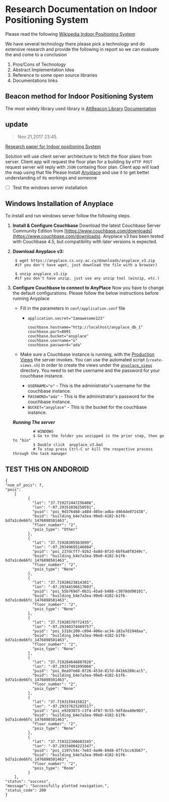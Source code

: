 # Research Documentation on Indoor Positioning System
Please read the following [Wikipedia Indoor Positioning System](https://en.wikipedia.org/wiki/Indoor_positioning_system#Magnetic_positioning)

We have several technology there please pick a technology and do extensive research and provide the following in report so we can evaluate the and come to a conclusion
1. Pros/Cons of Technology
2. Abstract Implementation Idea
3. Reference to some open source libraries
4. Documentations links


## Beacon method for Indoor Positioning System
The most widely library used library is [AltBeacon Library](https://github.com/AltBeacon/android-beacon-library)
[Documentation](https://altbeacon.github.io/android-beacon-library/)

## update 
>  Nov 21,2017 23:45.


[Research paper for Indoor positioning System](http://www.sigspatial.org/sigspatial-special-issues/sigspatial-special-volume-9-number-2-july-2017/04-Paper01_Anatomy.pdf)

Solution will use client server architecture to fetch the floor plans from server.
Client app will request the floor plan for a building by `HTTP POST` request server will reply with `JSON` contaiing floor plan.
Client app will load the map using that file 
Please Install [Anyplace](https://github.com/piyushimraw/anyplace) and use it to get better understanding of its workings and someone 
- [ ] Test the windows server installation 



## Windows Installation of Anyplace
To install and run windows server follow the following steps.
 
 1. **Install & Configure Couchbase** Download the latest Couchbase Server Community Edition from [https://www.couchbase.com/downloads](https://www.couchbase.com/downloads). Anyplace v3 has been tested with Couchbase 4.5, but compatibility with later versions is expected.
 
2. **Download Anyplace v3:**
 
        $ wget https://anyplace.cs.ucy.ac.cy/downloads/anyplace_v3.zip  
        #if you don't have wget, just download the file with a browser)
    
        $ unzip anyplace_v3.zip
        #if you don't have unzip, just use any unzip tool (winzip, etc.)
 
    
3. **Configure Couchbase to connect to AnyPlace** Now you have to change the default configurations. Please follow the below instructions before running Anyplace
        
    + Fill in the parameters in `conf/application.conf` file 
        * `application.secret="Iamawesome123"`
            ```
            couchbase.hostname="http://localhost/anyplace_db_1"
            couchbase.port=8091
            couchbase.bucket="anyplace"
            couchbase.username="o"
            couchbase.password="ada"
            ```
    
    + Make sure a Couchbase instance is running, with the [Production Views](https://developer.couchbase.com/documentation/server/4.6/introduction/whats-new.html) the server invokes.
    You can use the automated script (`create-views.sh`) in order to create the views under the [`anyplace_views`](https://github.com/piyushimraw/anyplace/tree/master/server/anyplace_views) directory.
    You need to set the username and the password for your couchbase instance.  
        * `USERNAME="o"` - This is the administrator's username for the couchbase instance.
        * `PASSWORD="ada"` - This is the administrator's password for the couchbase instance.
        * `BUCKET="anyplace"` - This is the bucket for the couchbase instance.

    ***Running The server***
                
                # WINDOWS
                $ Go to the folder you unzipped in the prior step, then go to "bin" 
                $ Double click  anyplace_v3.bat
                # To stop press Ctrl-C or kill the respective process through the task manager
                
                
 ## TEST THIS ON ANDOROID
   
   ```
   {
   "num_of_pois": 7,
   "pois": 
       [
             {
               "lat": "37.719272447256486",
               "lon": "-97.29351036250591",
               "puid": "poi_9d376468-a48d-405e-adba-d464de071438",
               "buid": "building_b4e7a3ea-99e0-4102-b1f6-bd7a1cde66fc_1476898501463",
               "floor_number": "2",
               "pois_type": "Other"
             },
             {
               "lat": "37.71928305563099",
               "lon": "-97.29349695146084",
               "puid": "poi_237dcff7-9262-4a8d-8f2d-6bf6a8f8349c",
               "buid": "building_b4e7a3ea-99e0-4102-b1f6-bd7a1cde66fc_1476898501463",
               "floor_number": "2",
               "pois_type": "None"
             },
             {
               "lat": "37.71928623814301",
               "lon": "-97.29344196617603",
               "puid": "poi_55b769d7-0b31-45ad-b488-c3078dd90101",
               "buid": "building_b4e7a3ea-99e0-4102-b1f6-bd7a1cde66fc_1476898501463",
               "floor_number": "2",
               "pois_type": "None"
             },
             {
               "lat": "37.71928570772435",
               "lon": "-97.29340374469757",
               "puid": "poi_5318c209-c094-406e-ac34-183a7d1948aa",
               "buid": "building_b4e7a3ea-99e0-4102-b1f6-bd7a1cde66fc_1476898501463",
               "floor_number": "2",
               "pois_type": "None"
             },
             {
               "lat": "37.719284646887026",
               "lon": "-97.29337491095066",
               "puid": "poi_0ea97e68-8726-453d-817d-841bb200cac5",
               "buid": "building_b4e7a3ea-99e0-4102-b1f6-bd7a1cde66fc_1476898501463",
               "floor_number": "2",
               "pois_type": "None"
             },
             {
               "lat": "37.7193159415822",
               "lon": "-97.29337625205517",
               "puid": "poi_e9203073-c3f4-4f87-9c55-9dfdea40e903",
               "buid": "building_b4e7a3ea-99e0-4102-b1f6-bd7a1cde66fc_1476898501463",
               "floor_number": "2",
               "pois_type": "None"
             },
             {
               "lat": "37.719322306603345",
               "lon": "-97.29334004223347",
               "puid": "poi_1197c54c-7e83-4a96-89d8-8ffcbcc63b67",
               "buid": "building_b4e7a3ea-99e0-4102-b1f6-bd7a1cde66fc_1476898501463",
               "floor_number": "2",
               "pois_type": "Room"
             }
       ],
   "status": "success",
   "message": "Successfully plotted navigation.",
   "status_code": 200
 }
   ```

